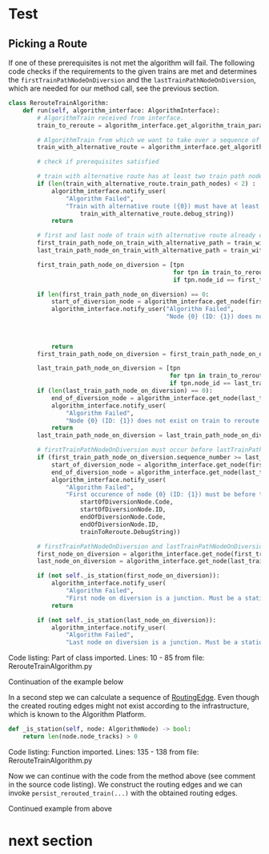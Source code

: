 # Test

## Picking a Route


If one of these prerequisites is not met the algorithm will fail. The following code checks if the requirements to the given trains are met and determines the `firstTrainPathNodeOnDiversion` and the `lastTrainPathNodeOnDiversion`, which are needed for 
our method call, see the previous section.

```python
class RerouteTrainAlgorithm:
    def run(self, algorithm_interface: AlgorithmInterface):
        # AlgorithmTrain received from interface.
        train_to_reroute = algorithm_interface.get_algorithm_train_parameter("trainToReroute")

        # AlgorithmTrain from which we want to take over a sequence of nodes
        train_with_alternative_route = algorithm_interface.get_algorithm_train_parameter("trainWithAlternativeRoute")

        # check if prerequisites satisfied

        # train with alternative route has at least two train path nodes
        if (len(train_with_alternative_route.train_path_nodes) < 2) :
            algorithm_interface.notify_user(
                "Algorithm Failed",
                "Train with alternative route ({0}) must have at least two train path nodes. Algorithm aborted. ".format(
                    train_with_alternative_route.debug_string))
            return

        # first and last node of train with alternative route already occur in the train path of the train to reroute.
        first_train_path_node_on_train_with_alternative_path = train_with_alternative_route.train_path_nodes[0]
        last_train_path_node_on_train_with_alternative_path = train_with_alternative_route.train_path_nodes[-1]

        first_train_path_node_on_diversion = [tpn
                                              for tpn in train_to_reroute.train_path_nodes
                                              if tpn.node_id == first_train_path_node_on_train_with_alternative_path.node_id]

        if len(first_train_path_node_on_diversion) == 0:
            start_of_diversion_node = algorithm_interface.get_node(first_train_path_node_on_train_with_alternative_path.node_id)
            algorithm_interface.notify_user("Algorithm Failed",
                                            "Node {0} (ID: {1}) does not exist on train to reroute ({2}). Algorithm aborted. ".format(
                                                                            startOfDiversionNode.Code,
                                                                            startOfDiversionNode.ID,
                                                                            trainToReroute.DebugString))
            return
        first_train_path_node_on_diversion = first_train_path_node_on_diversion[0]

        last_train_path_node_on_diversion = [tpn
                                             for tpn in train_to_reroute.train_path_nodes
                                             if tpn.node_id == last_train_path_node_on_train_with_alternative_path.node_id]
        if (len(last_train_path_node_on_diversion) == 0):
            end_of_diversion_node = algorithm_interface.get_node(last_train_path_node_on_train_with_alternative_path.node_id)
            algorithm_interface.notify_user(
                "Algorithm Failed",
                "Node {0} (ID: {1}) does not exist on train to reroute ({2}). Algorithm aborted. ".format(endOfDiversionNode.Code, endOfDiversionNode.ID, trainToReroute.DebugString))
            return
        last_train_path_node_on_diversion = last_train_path_node_on_diversion[-1]

        # firstTrainPathNodeOnDiversion must occur before lastTrainPathNodeOnDiversion on the trainToReroute
        if (first_train_path_node_on_diversion.sequence_number >= last_train_path_node_on_diversion.sequence_number):
            start_of_diversion_node = algorithm_interface.get_node(first_train_path_node_on_train_with_alternative_path.node_id)
            end_of_diversion_node = algorithm_interface.get_node(last_train_path_node_on_train_with_alternative_path.node_id)
            algorithm_interface.notify_user(
                "Algorithm Failed",
                "First occurence of node {0} (ID: {1}) must be before the last occurence of node {2}(ID:{3}) on the path of train to reroute ({4}). Algorithm aborted. ".format(
                    startOfDiversionNode.Code,
                    startOfDiversionNode.ID,
                    endOfDiversionNode.Code,
                    endOfDiversionNode.ID,
                    trainToReroute.DebugString))

        # firstTrainPathNodeOnDiversion and lastTrainPathNodeOnDiversion are stations
        first_node_on_diversion = algorithm_interface.get_node(first_train_path_node_on_diversion.node_id)
        last_node_on_diversion = algorithm_interface.get_node(last_train_path_node_on_diversion.node_id)

        if (not self._is_station(first_node_on_diversion)):
            algorithm_interface.notify_user(
                "Algorithm Failed",
                "First node on diversion is a junction. Must be a station.")
            return

        if (not self._is_station(last_node_on_diversion)):
            algorithm_interface.notify_user(
                "Algorithm Failed",
                "Last node on diversion is a junction. Must be a station.")

```
Code listing: Part of class imported. Lines: 10 - 85 from file: RerouteTrainAlgorithm.py

Continuation of the example below


In a second step we can calculate a sequence of [RoutingEdge](../../../py_client/aidm/aidm_routing_edge_classes.py). Even though the created routing edges might not exist according to the infrastructure, which is known to 
the Algorithm Platform. 

```python
def _is_station(self, node: AlgorithmNode) -> bool:
    return len(node.node_tracks) > 0
```
Code listing: Function imported. Lines: 135 - 138 from file: RerouteTrainAlgorithm.py

Now we can continue with the code from the method above (see comment in the source code listing). We construct the routing edges and we can invoke `persist_rerouted_train(...)` with the obtained routing edges.

Continued example from above

# next section